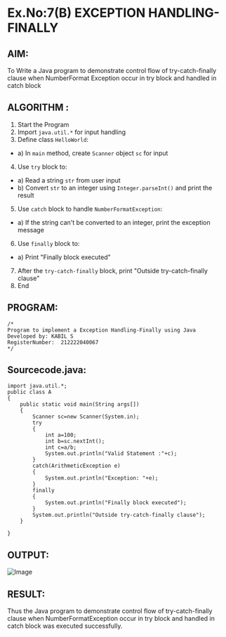 # Ex.No:7(B) EXCEPTION HANDLING-FINALLY
## AIM:
To Write a Java program to demonstrate control flow of try-catch-finally clause when NumberFormat Exception occur in try block and handled in catch block


## ALGORITHM :
1.	Start the Program
2.	Import `java.util.*` for input handling
3.	Define class `HelloWorld`:
-	a) In `main` method, create `Scanner` object `sc` for input
4.	Use `try` block to:
-	a) Read a string `str` from user input
-	b) Convert `str` to an integer using `Integer.parseInt()` and print the result
5.	Use `catch` block to handle `NumberFormatException`:
-	a) If the string can't be converted to an integer, print the exception message
6.	Use `finally` block to:
-	a) Print "Finally block executed"
7.	After the `try-catch-finally` block, print "Outside try-catch-finally clause"
8.	End



## PROGRAM:
 ```
/*
Program to implement a Exception Handling-Finally using Java
Developed by: KABIL S
RegisterNumber:  212222040067
*/
```

## Sourcecode.java:
```
import java.util.*;
public class A
{
    public static void main(String args[])
    {
        Scanner sc=new Scanner(System.in);
        try
        {
            int a=100;
            int b=sc.nextInt();
            int c=a/b;
            System.out.println("Valid Statement :"+c);
        }
        catch(ArithmeticException e)
        {
            System.out.println("Exception: "+e);
        }
        finally
        {
            System.out.println("Finally block executed");
        }
        System.out.println("Outside try-catch-finally clause");
    }
    
}
```





## OUTPUT:

![Image](https://github.com/user-attachments/assets/edd49798-40ff-4e35-b2e4-e0af5be8da75)
## RESULT:
Thus the Java program to demonstrate control flow of try-catch-finally clause when NumberFormatException occur in try block and handled in catch block was executed successfully.



